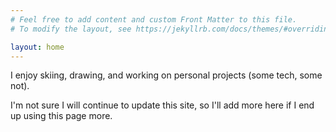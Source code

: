 ```yaml
---
# Feel free to add content and custom Front Matter to this file.
# To modify the layout, see https://jekyllrb.com/docs/themes/#overriding-theme-defaults

layout: home
---
```


I enjoy skiing, drawing, and working on personal projects (some tech, some not).

I'm not sure I will continue to update this site, so I'll add more here if I end
up using this page more.
